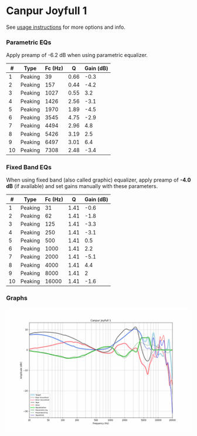 # Canpur Joyfull 1
See [usage instructions](https://github.com/jaakkopasanen/AutoEq#usage) for more options and info.

### Parametric EQs
Apply preamp of -6.2 dB when using parametric equalizer.

|   # | Type    |   Fc (Hz) |    Q |   Gain (dB) |
|-----|---------|-----------|------|-------------|
|   1 | Peaking |        39 | 0.66 |        -0.3 |
|   2 | Peaking |       157 | 0.44 |        -4.2 |
|   3 | Peaking |      1027 | 0.55 |         3.2 |
|   4 | Peaking |      1426 | 2.56 |        -3.1 |
|   5 | Peaking |      1970 | 1.89 |        -4.5 |
|   6 | Peaking |      3545 | 4.75 |        -2.9 |
|   7 | Peaking |      4494 | 2.96 |         4.8 |
|   8 | Peaking |      5426 | 3.19 |         2.5 |
|   9 | Peaking |      6497 | 3.01 |         6.4 |
|  10 | Peaking |      7308 | 2.48 |        -3.4 |

### Fixed Band EQs
When using fixed band (also called graphic) equalizer, apply preamp of **-4.0 dB** (if available) and set gains manually with these parameters.

|   # | Type    |   Fc (Hz) |    Q |   Gain (dB) |
|-----|---------|-----------|------|-------------|
|   1 | Peaking |        31 | 1.41 |        -0.6 |
|   2 | Peaking |        62 | 1.41 |        -1.8 |
|   3 | Peaking |       125 | 1.41 |        -3.3 |
|   4 | Peaking |       250 | 1.41 |        -3.1 |
|   5 | Peaking |       500 | 1.41 |         0.5 |
|   6 | Peaking |      1000 | 1.41 |         2.2 |
|   7 | Peaking |      2000 | 1.41 |        -5.1 |
|   8 | Peaking |      4000 | 1.41 |         4.4 |
|   9 | Peaking |      8000 | 1.41 |         2   |
|  10 | Peaking |     16000 | 1.41 |        -1.6 |

### Graphs
![](./Canpur%20Joyfull%201.png)
